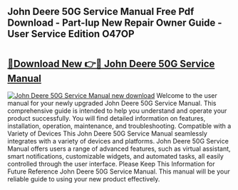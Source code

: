 ## John Deere 50G Service Manual Free Pdf Download - Part-Iup New Repair Owner Guide - User Service Edition O47OP

# <h2><a href="http://bc89108.oget.top/?id=John+Deere+50G+Service+Manual">🔗Download New 👉🔴 John Deere 50G Service Manual</a></h2>

[![John Deere 50G Service Manual new download](https://i.imgur.com/5g1atiW.png)](http://bc89108.oget.top/?id=John+Deere+50G+Service+Manual)
Welcome to the user manual for your newly upgraded John Deere 50G Service Manual. This comprehensive guide is intended to help you understand and operate your product successfully. You will find detailed information on features, installation, operation, maintenance, and troubleshooting. Compatible with a Variety of Devices This John Deere 50G Service Manual seamlessly integrates with a variety of devices and platforms. John Deere 50G Service Manual offers users a range of advanced features, such as virtual assistant, smart notifications, customizable widgets, and automated tasks, all easily controlled through the user interface. Please Keep This Information for Future Reference John Deere 50G Service Manual. This manual will be your reliable guide to using your new product effectively.
